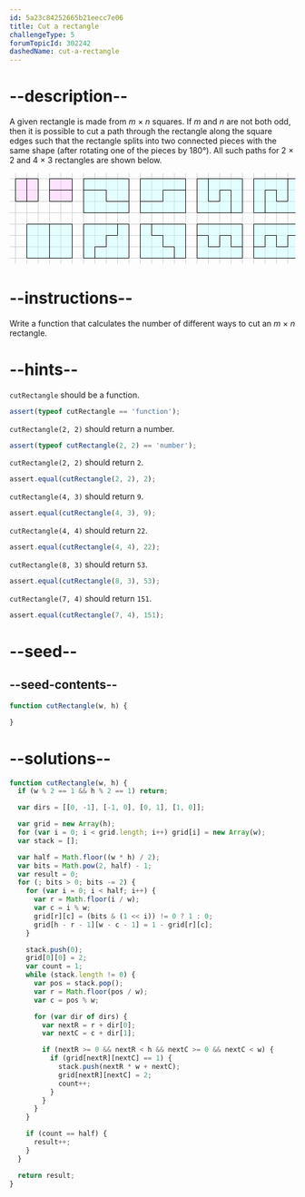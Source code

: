 ```yaml
---
id: 5a23c84252665b21eecc7e06
title: Cut a rectangle
challengeType: 5
forumTopicId: 302242
dashedName: cut-a-rectangle
---
```


# --description--

A given rectangle is made from *m* × *n* squares. If *m* and *n* are not both odd, then it is possible to cut a path through the rectangle along the square edges such that the rectangle splits into two connected pieces with the same shape (after rotating one of the pieces by 180°). All such paths for 2 × 2 and 4 × 3 rectangles are shown below.

<div style="width: 100%; text-align: center;">
  <svg xmlns="https://www.w3.org/2000/svg" xmlns:xlink="https://www.w3.org/1999/xlink" width="520" height="170" aria-hidden="true" alt="Diagram showing the possible paths for 2 by 2 and 4 by 3 rectangles">
    <style>
      .diagram-g { fill: none; stroke: #ccc }
      .diagram-s, .diagram-s2 { fill: #bff; stroke: black; fill-opacity: .4 }
      .diagram-s2 { fill: #fbf }
      .diagram-d { stroke:black; fill:none}
    </style>
    <defs>
      <g id="diagram-m">
        <g id="diagram-h4">
          <g id="diagram-h2">
            <path id="diagram-h" d="m0 10h 640" class="diagram-g"/>
            <use xlink:href="#diagram-h" transform="translate(0, 20)"/>
          </g>
          <use xlink:href="#diagram-h2" transform="translate(0, 40)"/>
        </g>
        <use xlink:href="#diagram-h4" transform="translate(0, 80)"/>
        <g id="diagram-v8">
          <g id="diagram-v4">
            <g id="diagram-v2">
              <path id="diagram-v" d="m10 0v160 m 20 0 v-160" class="diagram-g"/>
              <use xlink:href="#diagram-v" transform="translate(40, 0)"/>
            </g>
            <use xlink:href="#diagram-v2" transform="translate(80, 0)"/>
          </g>
          <use xlink:href="#diagram-v4" transform="translate(160, 0)"/>
        </g>
        <use xlink:href="#diagram-v8" transform="translate(320, 0)"/>
      </g>
      <path id="diagram-b" d="m0 0h80v60h-80z" class="diagram-s"/>
    </defs>
    <g transform="translate(.5, .5)">
      <use xlink:href="#diagram-m"/>
      <g transform="translate(10, 10)">
        <path d="m0 0v40h40v-40z" class="diagram-s2"/>
        <path d="m20 0v40" class="diagram-d"/>
        <path d="m60 0v40h40v-40z" class="diagram-s2"/>
        <path d="m60 20h40" class="diagram-d"/>
        <g transform="translate(120, 0)">
          <use xlink:href="#diagram-b"/>
          <path d="m0 20h40v20h40" class="diagram-d"/>
        </g>
        <g transform="translate(220, 0)">
          <use xlink:href="#diagram-b"/>
          <path d="m0 40h40v-20h40" class="diagram-d"/>
        </g>
        <g transform="translate(320, 0)">
          <use xlink:href="#diagram-b"/>
          <path d="m20 0v40h20v-20h20v40" class="diagram-d"/>
        </g>
        <g transform="translate(420, 0)">
          <use xlink:href="#diagram-b"/>
          <path d="m60 0v40h-20v-20h-20v40" class="diagram-d"/>
        </g>
        <g transform="translate(20, 80)">
          <use xlink:href="#diagram-b"/>
          <path d="m40 0v60" class="diagram-d"/>
        </g>
        <g transform="translate(120, 80)">
          <use xlink:href="#diagram-b"/>
          <path d="m60 0v20h-20v20h-20v20" class="diagram-d"/>
        </g>
        <g transform="translate(220, 80)">
          <use xlink:href="#diagram-b"/>
          <path d="m20 0v20h20v20h20v20" class="diagram-d"/>
        </g>
        <g transform="translate(320, 80)">
          <use xlink:href="#diagram-b"/>
          <path d="m0 20h20v20h20v-20h20v20h20" class="diagram-d"/>
        </g>
        <g transform="translate(420, 80)">
          <use xlink:href="#diagram-b"/>
          <path d="m0 40h20v-20h20v20h20v-20h20" class="diagram-d"/>
        </g>
      </g>
    </g>
  </svg>
</div>

# --instructions--

Write a function that calculates the number of different ways to cut an *m* × *n* rectangle.

# --hints--

`cutRectangle` should be a function.

```js
assert(typeof cutRectangle == 'function');
```

`cutRectangle(2, 2)` should return a number.

```js
assert(typeof cutRectangle(2, 2) == 'number');
```

`cutRectangle(2, 2)` should return `2`.

```js
assert.equal(cutRectangle(2, 2), 2);
```

`cutRectangle(4, 3)` should return `9`.

```js
assert.equal(cutRectangle(4, 3), 9);
```

`cutRectangle(4, 4)` should return `22`.

```js
assert.equal(cutRectangle(4, 4), 22);
```

`cutRectangle(8, 3)` should return `53`.

```js
assert.equal(cutRectangle(8, 3), 53);
```

`cutRectangle(7, 4)` should return `151`.

```js
assert.equal(cutRectangle(7, 4), 151);
```

# --seed--

## --seed-contents--

```js
function cutRectangle(w, h) {

}
```

# --solutions--

```js
function cutRectangle(w, h) {
  if (w % 2 == 1 && h % 2 == 1) return;

  var dirs = [[0, -1], [-1, 0], [0, 1], [1, 0]];

  var grid = new Array(h);
  for (var i = 0; i < grid.length; i++) grid[i] = new Array(w);
  var stack = [];

  var half = Math.floor((w * h) / 2);
  var bits = Math.pow(2, half) - 1;
  var result = 0;
  for (; bits > 0; bits -= 2) {
    for (var i = 0; i < half; i++) {
      var r = Math.floor(i / w);
      var c = i % w;
      grid[r][c] = (bits & (1 << i)) != 0 ? 1 : 0;
      grid[h - r - 1][w - c - 1] = 1 - grid[r][c];
    }

    stack.push(0);
    grid[0][0] = 2;
    var count = 1;
    while (stack.length != 0) {
      var pos = stack.pop();
      var r = Math.floor(pos / w);
      var c = pos % w;

      for (var dir of dirs) {
        var nextR = r + dir[0];
        var nextC = c + dir[1];

        if (nextR >= 0 && nextR < h && nextC >= 0 && nextC < w) {
          if (grid[nextR][nextC] == 1) {
            stack.push(nextR * w + nextC);
            grid[nextR][nextC] = 2;
            count++;
          }
        }
      }
    }

    if (count == half) {
      result++;
    }
  }

  return result;
}
```
